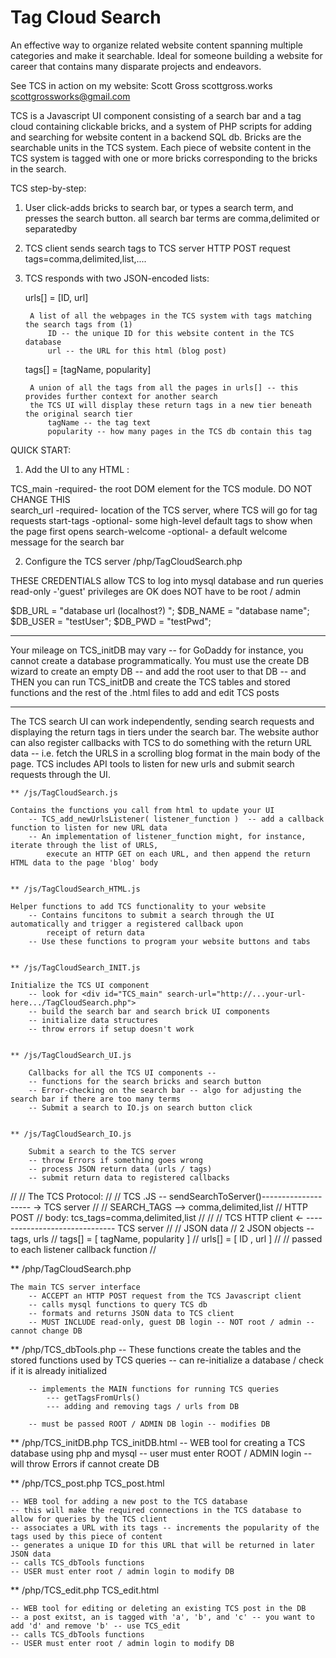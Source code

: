 
#  Tag Cloud Search

An effective way to organize related website content spanning multiple categories and make it searchable.  Ideal for someone building a website for career that contains many disparate projects and endeavors.

See TCS in action on my website:
Scott Gross
scottgross.works
scottgrossworks@gmail.com  

TCS is a Javascript UI component consisting of a search bar and a tag cloud containing
clickable bricks, and a system of PHP scripts for adding and searching for website content
in a backend SQL db.  Bricks are the searchable units in the TCS system.  Each piece of 
website content in the TCS system is tagged with one or more bricks corresponding to 
the bricks in the search.  

TCS step-by-step:

1)  User click-adds bricks to search bar, or types a search term, and presses the search button.
      all search bar terms are comma,delimited or separated<Enter>by<Enter>

2)  TCS client sends search tags to TCS server
      HTTP POST request
      tags=comma,delimited,list,....

3) TCS responds with two JSON-encoded lists:

    urls[] = [ID, url]

        A list of all the webpages in the TCS system with tags matching the search tags from (1)
            ID -- the unique ID for this website content in the TCS database
            url -- the URL for this html (blog post)

    tags[] = [tagName, popularity]

        A union of all the tags from all the pages in urls[] -- this provides further context for another search
        the TCS UI will display these return tags in a new tier beneath the original search tier
            tagName -- the tag text
            popularity -- how many pages in the TCS db contain this tag



QUICK START:

1) Add the UI to any HTML :

   <div
        id="TCS_main"
        search-url="http://...your-url-here.../TagCloudSearch.php"
        start-tags="the, start, tags"
        search-welcome="What can I show you? "
    ></div>

TCS_main         -required- the root DOM element for the TCS module.  DO NOT CHANGE THIS  
search_url       -required- location of the TCS server, where TCS will go for tag requests
start-tags       -optional- some high-level default tags to show when the page first opens
search-welcome   -optional- a default welcome message for the search bar


2) Configure the TCS server /php/TagCloudSearch.php

THESE CREDENTIALS allow TCS to log into mysql database and run queries
read-only -'guest' privileges are OK
does NOT have to be root / admin 

$DB_URL = "database url (localhost?) ";
$DB_NAME = "database name";
$DB_USER = "testUser";
$DB_PWD = "testPwd";


**************************************************************************************************************

Your mileage on TCS_initDB may vary -- for GoDaddy for instance, you cannot create a database programmatically.
You must use the create DB wizard to create an empty DB -- and add the root user to that DB -- 
and THEN you can run TCS_initDB and create the TCS tables and stored functions and the rest of the .html files
to add and edit TCS posts

**************************************************************************************************************


The TCS search UI can work independently, sending search requests and displaying the return tags in tiers under the
search bar.  The website author can also register callbacks with TCS to do something with the return URL data -- 
i.e. fetch the URLS in a scrolling blog format in the main body of the page.  TCS includes API tools to listen
 for new urls and submit search requests through the UI.

    ** /js/TagCloudSearch.js  

    Contains the functions you call from html to update your UI
        -- TCS_add_newUrlsListener( listener_function )  -- add a callback function to listen for new URL data
        -- An implementation of listener_function might, for instance, iterate through the list of URLS,
            execute an HTTP GET on each URL, and then append the return HTML data to the page 'blog' body 


    ** /js/TagCloudSearch_HTML.js

    Helper functions to add TCS functionality to your website
        -- Contains funcitons to submit a search through the UI automatically and trigger a registered callback upon
            receipt of return data
        -- Use these functions to program your website buttons and tabs


    ** /js/TagCloudSearch_INIT.js

    Initialize the TCS UI component
        -- look for <div id="TCS_main" search-url="http://...your-url-here.../TagCloudSearch.php">
        -- build the search bar and search brick UI components 
        -- initialize data structures
        -- throw errors if setup doesn't work


    ** /js/TagCloudSearch_UI.js

        Callbacks for all the TCS UI components --
        -- functions for the search bricks and search button
        -- Error-checking on the search bar -- algo for adjusting the search bar if there are too many terms
        -- Submit a search to IO.js on search button click


    ** /js/TagCloudSearch_IO.js

        Submit a search to the TCS server
        -- throw Errors if something goes wrong
        -- process JSON return data (urls / tags)
        -- submit return data to registered callbacks



//
// The TCS Protocol:
//
//    TCS .JS -- sendSearchToServer()-------------------- ->  TCS server
//
//       SEARCH_TAGS --> comma,delimited,list
//       HTTP POST
//         body: tcs_tags=comma,delimited,list 
//
//
//       TCS HTTP client <- ------------------------------ TCS server
//
//       JSON data
//          2 JSON objects -- tags, urls
//               tags[] = [ tagName, popularity ]
//               urls[] = [ ID , url ]
//
//             passed to each listener callback function
//

** /php/TagCloudSearch.php

    The main TCS server interface
        -- ACCEPT an HTTP POST request from the TCS Javascript client
        -- calls mysql functions to query TCS db
        -- formats and returns JSON data to TCS client
        -- MUST INCLUDE read-only, guest DB login -- NOT root / admin -- cannot change DB 


** /php/TCS_dbTools.php
        -- These functions create the tables and the stored functions used by TCS queries
        -- can re-initialize a database / check if it is already initialized

        -- implements the MAIN functions for running TCS queries
            --- getTagsFromUrls()
            --- adding and removing tags / urls from DB
        
        -- must be passed ROOT / ADMIN DB login -- modifies DB

        
** /php/TCS_initDB.php
    TCS_initDB.html
        -- WEB tool for creating a TCS database using php and mysql
        -- user must enter ROOT / ADMIN login 
        -- will throw Errors if cannot create DB



** /php/TCS_post.php
    TCS_post.html

    -- WEB tool for adding a new post to the TCS database
    -- this will make the required connections in the TCS database to allow for queries by the TCS client
    -- associates a URL with its tags -- increments the popularity of the tags used by this piece of content
    -- generates a unique ID for this URL that will be returned in later JSON data
    -- calls TCS_dbTools functions
    -- USER must enter root / admin login to modify DB


** /php/TCS_edit.php
    TCS_edit.html

    -- WEB tool for editing or deleting an existing TCS post in the DB
    -- a post exitst, an is tagged with 'a', 'b', and 'c' -- you want to add 'd' and remove 'b' -- use TCS_edit
    -- calls TCS_dbTools functions
    -- USER must enter root / admin login to modify DB

